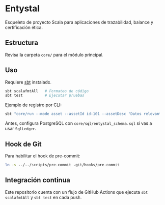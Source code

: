# Entystal

Esqueleto de proyecto Scala para aplicaciones de trazabilidad, balance y certificación ética.

## Estructura

Revisa la carpeta `core/` para el módulo principal.

## Uso

Requiere [sbt](https://www.scala-sbt.org/) instalado.

```bash
sbt scalafmtAll   # Formateo de código
sbt test          # Ejecutar pruebas
```

Ejemplo de registro por CLI:

```bash
sbt "core/run --mode asset --assetId id-101 --assetDesc 'Datos relevantes CLI'"
```

Antes, configura PostgreSQL con `core/sql/entystal_schema.sql` si vas a usar `SqlLedger`.

## Hook de Git

Para habilitar el hook de pre-commit:

```bash
ln -s ../../scripts/pre-commit .git/hooks/pre-commit
```

## Integración continua

Este repositorio cuenta con un flujo de GitHub Actions que ejecuta `sbt scalafmtAll` y `sbt test` en cada push.
